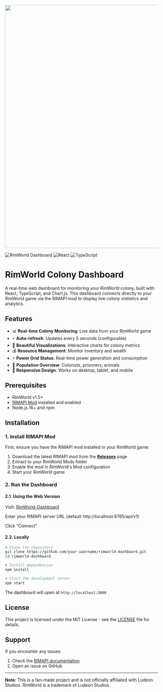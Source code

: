 <img src="../media/preview/dashboard.png" width="800">

![RimWorld Dashboard](https://img.shields.io/badge/RimWorld-1.5%20Compatible-blue)
![React](https://img.shields.io/badge/React-18.0+-61dafb)
![TypeScript](https://img.shields.io/badge/TypeScript-4.0+-3178c6)

# RimWorld Colony Dashboard

A real-time web dashboard for monitoring your RimWorld colony, built with React, TypeScript, and Chart.js. This dashboard connects directly to your RimWorld game via the RIMAPI mod to display live colony statistics and analytics.

## Features

- 📊 **Real-time Colony Monitoring**: Live data from your RimWorld game
- ⚡ **Auto-refresh**: Updates every 5 seconds (configurable)
- 🎨 **Beautiful Visualizations**: Interactive charts for colony metrics
- 💰 **Resource Management**: Monitor inventory and wealth
- ⚡ **Power Grid Status**: Real-time power generation and consumption
- 👥 **Population Overview**: Colonists, prisoners, animals
- 📱 **Responsive Design**: Works on desktop, tablet, and mobile

## Prerequisites

- RimWorld v1.5+
- [RIMAPI Mod](https://github.com/IlyaChichkov/RIMAPI) installed and enabled
- Node.js 16+ and npm

## Installation

### 1. Install RIMAPI Mod

First, ensure you have the RIMAPI mod installed in your RimWorld game:

1. Download the latest RIMAPI mod from the [**Releases**](https://github.com/IlyaChichkov/RIMAPI/releases) page
2. Extract to your RimWorld Mods folder
3. Enable the mod in RimWorld's Mod configuration
4. Start your RimWorld game

### 2. Run the Dashboard

#### 2.1. Using the Web Version

Visit: [RimWorld-Dashboard](https://ilyachichkov.github.io/rimapi-dashboard/)

Enter your RIMAPI server URL (default http://localhost:8765/api/v1)

Click "Connect"

#### 2.2. Locally

```bash
# Clone the repository
git clone https://github.com/your-username/rimworld-dashboard.git
cd rimworld-dashboard

# Install dependencies
npm install

# Start the development server
npm start
```

The dashboard will open at `http://localhost:3000`

## License

This project is licensed under the MIT License - see the [LICENSE](LICENSE) file for details.

## Support

If you encounter any issues:

1. Check the [RIMAPI documentation](https://github.com/IlyaChichkov/RIMAPI/blob/main/Docs/API.md)
2. Open an issue on GitHub

---

**Note**: This is a fan-made project and is not officially affiliated with Ludeon Studios. RimWorld is a trademark of Ludeon Studios.